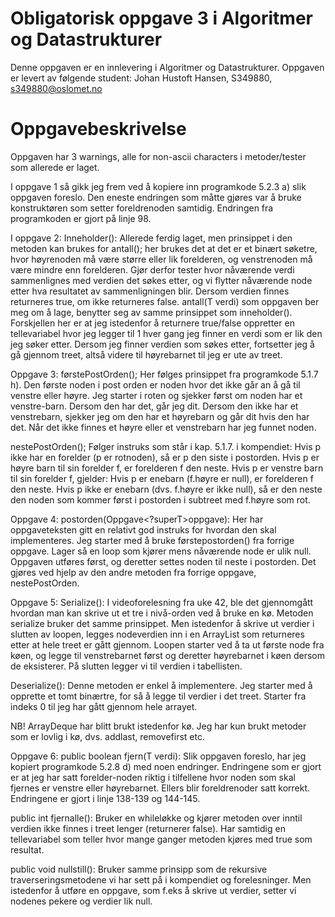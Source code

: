# Obligatorisk oppgave 3 i Algoritmer og Datastrukturer

Denne oppgaven er en innlevering i Algoritmer og Datastrukturer. 
Oppgaven er levert av følgende student:
Johan Hustoft Hansen, S349880, s349880@oslomet.no


# Oppgavebeskrivelse
Oppgaven har 3 warnings, alle for non-ascii characters i metoder/tester som allerede er laget. 


I oppgave 1 så gikk jeg frem ved å kopiere inn programkode 5.2.3 a) slik oppgaven foreslo. Den eneste endringen som måtte gjøres var å bruke konstruktøren som setter foreldrenoden samtidig. Endringen fra programkoden er gjort på linje 98.

I oppgave 2: 
Inneholder(): Allerede ferdig laget, men prinsippet i den metoden kan brukes for antall();  her brukes det at det er et binært søketre, hvor høyrenoden må være større eller lik forelderen, og venstrenoden må være mindre enn forelderen. Gjør derfor tester hvor nåværende verdi sammenlignes med verdien det søkes etter, og vi flytter nåværende node etter hva resultatet av sammenligningen blir. Dersom verdien finnes returneres true, om ikke returneres false. 
antall(T verdi) som oppgaven ber meg om  å lage, benytter seg av samme prinsippet som inneholder(). Forskjellen her er at jeg istedenfor å returnere true/false oppretter en tellevariabel hvor jeg legger til 1 hver gang jeg finner en verdi som er lik den jeg søker etter. Dersom jeg finner verdien som søkes etter, fortsetter jeg å gå gjennom treet, altså videre til høyrebarnet til jeg er ute av treet.


Oppgave 3: 
førstePostOrden(); 
Her følges prinsippet fra programkode 5.1.7 h). Den første noden i post orden er noden hvor det ikke går an å gå til venstre eller høyre. Jeg starter i roten og sjekker først om noden har et venstre-barn. Dersom den har det, går jeg dit. Dersom den ikke har et venstrebarn, sjekker jeg om den har et høyrebarn og går dit hvis den har det. Når det ikke finnes et høyre eller et venstrebarn har jeg funnet noden.

nestePostOrden();
Følger instruks som står i kap. 5.1.7. i kompendiet: 
Hvis p ikke har en forelder (p er rotnoden), så er p den siste i postorden.
Hvis p er høyre barn til sin forelder f, er forelderen f den neste.
          Hvis p er venstre barn til sin forelder f, gjelder:
Hvis p er enebarn (f.høyre er null), er forelderen f den neste.
Hvis p ikke er enebarn (dvs. f.høyre er ikke null), så er den neste den noden som kommer først i postorden i subtreet med f.høyre som rot.


Oppgave 4: 
    postorden(Oppgave<?superT>oppgave): 
Her har oppgaveteksten gitt en relativt god instruks for hvordan den skal implementeres. Jeg starter med å bruke førstepostorden() fra forrige oppgave. 
Lager så en loop som kjører mens nåværende node er ulik null. Oppgaven utføres først, og deretter settes noden til neste i postorden. Det gjøres ved hjelp av den andre metoden fra forrige oppgave, nestePostOrden.

Oppgave 5: 
Serialize(): 
I videoforelesning fra uke 42, ble det gjennomgått hvordan man kan skrive ut et tre i nivå-orden ved å bruke en kø. Metoden serialize bruker det samme prinsippet. Men istedenfor å skrive ut verdier i slutten av loopen, legges nodeverdien inn i en ArrayList som returneres etter at hele treet er gått gjennom. Loopen starter ved å ta ut første node fra køen, og legge til venstrebarnet først og deretter høyrebarnet i køen dersom de eksisterer. På slutten legger vi til verdien i tabellisten. 

Deserialize(): 
Denne metoden er enkel å implementere. Jeg starter med å opprette et tomt binærtre, for så å legge til verdier i det treet. Starter fra indeks 0 til jeg har gått gjennom hele arrayet. 

NB! ArrayDeque har blitt brukt istedenfor kø. Jeg har kun brukt metoder som er lovlig i kø, dvs. addlast, removefirst etc.

Oppgave 6: 
public boolean fjern(T verdi): 
Slik oppgaven foreslo, har jeg kopiert programkode 5.2.8 d) med noen endringer.
Endringene som er gjort er at jeg har satt forelder-noden riktig i tilfellene hvor noden som skal fjernes er venstre eller høyrebarnet. Ellers blir foreldrenoder satt korrekt. Endringene er gjort i linje 138-139 og 144-145.  

public int fjernalle(): 
Bruker en whileløkke og kjører metoden over inntil verdien ikke finnes i treet lenger (returnerer false). Har samtidig en tellevariabel som teller hvor mange ganger metoden kjøres med true som resultat.

public void nullstill():
Bruker samme prinsipp som de rekursive traverseringsmetodene vi har sett på i kompendiet og forelesninger. Men istedenfor å utføre en oppgave, som f.eks å skrive ut verdier, setter vi nodenes pekere og verdier lik null. 
